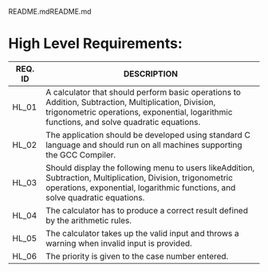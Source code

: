 README.mdREADME.md

# **High Level Requirements:**

| **REQ. ID** | **DESCRIPTION** |
| --- | --- |
| HL\_01 | A calculator that should perform basic operations to Addition, Subtraction, Multiplication, Division, trigonometric operations, exponential, logarithmic functions, and solve quadratic equations. |
| HL\_02 | The application should be developed using standard C language and should run on all machines supporting the GCC Compiler. |
| HL\_03 | Should display the following menu to users likeAddition, Subtraction, Multiplication, Division, trigonometric operations, exponential, logarithmic functions, and solve quadratic equations. |
| HL\_04 | The calculator has to produce a correct result defined by the arithmetic rules. |
| HL\_05 | The calculator takes up the valid input and throws a warning when invalid input is provided. |
| HL\_06 | The priority is given to the case number entered. |

